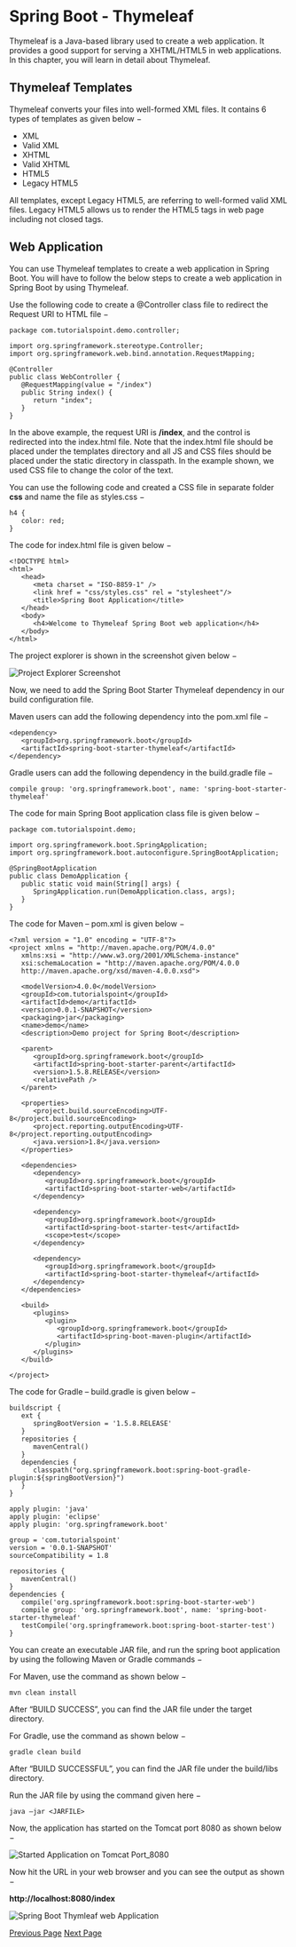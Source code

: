 # Spring Boot - Thymeleaf
Thymeleaf is a Java-based library used to create a web application. It provides a good support for serving a XHTML/HTML5 in web applications. In this chapter, you will learn in detail about Thymeleaf.

## Thymeleaf Templates
Thymeleaf converts your files into well-formed XML files. It contains 6 types of templates as given below −

   * XML
   * Valid XML
   * XHTML
   * Valid XHTML
   * HTML5
   * Legacy HTML5

All templates, except Legacy HTML5, are referring to well-formed valid XML files. Legacy HTML5 allows us to render the HTML5 tags in web page including not closed tags.

## Web Application
You can use Thymeleaf templates to create a web application in Spring Boot. You will have to follow the below steps to create a web application in Spring Boot by using Thymeleaf.

Use the following code to create a @Controller class file to redirect the Request URI to HTML file −

```
package com.tutorialspoint.demo.controller;

import org.springframework.stereotype.Controller;
import org.springframework.web.bind.annotation.RequestMapping;

@Controller
public class WebController {
   @RequestMapping(value = "/index")
   public String index() {
      return "index";
   }
}
```
In the above example, the request URI is **/index**, and the control is redirected into the index.html file. Note that the index.html file should be placed under the templates directory and all JS and CSS files should be placed under the static directory in classpath. In the example shown, we used CSS file to change the color of the text.

You can use the following code and created a CSS file in separate folder **css** and name the file as styles.css −

```
h4 {
   color: red;
}
```
The code for index.html file is given below −

```
<!DOCTYPE html>
<html>
   <head>
      <meta charset = "ISO-8859-1" />
      <link href = "css/styles.css" rel = "stylesheet"/>
      <title>Spring Boot Application</title>
   </head>
   <body>
      <h4>Welcome to Thymeleaf Spring Boot web application</h4>
   </body>
</html>
```
The project explorer is shown in the screenshot given below −

![Project Explorer Screenshot](../spring_boot/images/project_explorer_screenshot.jpg)

Now, we need to add the Spring Boot Starter Thymeleaf dependency in our build configuration file.

Maven users can add the following dependency into the pom.xml file −

```
<dependency>
   <groupId>org.springframework.boot</groupId>
   <artifactId>spring-boot-starter-thymeleaf</artifactId>
</dependency>
```
Gradle users can add the following dependency in the build.gradle file −

```
compile group: 'org.springframework.boot', name: 'spring-boot-starter-thymeleaf'
```
The code for main Spring Boot application class file is given below −

```
package com.tutorialspoint.demo;

import org.springframework.boot.SpringApplication;
import org.springframework.boot.autoconfigure.SpringBootApplication;

@SpringBootApplication
public class DemoApplication {
   public static void main(String[] args) {
      SpringApplication.run(DemoApplication.class, args);
   }
}
```
The code for Maven – pom.xml is given below −

```
<?xml version = "1.0" encoding = "UTF-8"?>
<project xmlns = "http://maven.apache.org/POM/4.0.0" 
   xmlns:xsi = "http://www.w3.org/2001/XMLSchema-instance"
   xsi:schemaLocation = "http://maven.apache.org/POM/4.0.0 
   http://maven.apache.org/xsd/maven-4.0.0.xsd">
   
   <modelVersion>4.0.0</modelVersion>
   <groupId>com.tutorialspoint</groupId>
   <artifactId>demo</artifactId>
   <version>0.0.1-SNAPSHOT</version>
   <packaging>jar</packaging>
   <name>demo</name>
   <description>Demo project for Spring Boot</description>

   <parent>
      <groupId>org.springframework.boot</groupId>
      <artifactId>spring-boot-starter-parent</artifactId>
      <version>1.5.8.RELEASE</version>
      <relativePath />
   </parent>

   <properties>
      <project.build.sourceEncoding>UTF-8</project.build.sourceEncoding>
      <project.reporting.outputEncoding>UTF-8</project.reporting.outputEncoding>
      <java.version>1.8</java.version>
   </properties>

   <dependencies>
      <dependency>
         <groupId>org.springframework.boot</groupId>
         <artifactId>spring-boot-starter-web</artifactId>
      </dependency>

      <dependency>
         <groupId>org.springframework.boot</groupId>
         <artifactId>spring-boot-starter-test</artifactId>
         <scope>test</scope>
      </dependency>

      <dependency>
         <groupId>org.springframework.boot</groupId>
         <artifactId>spring-boot-starter-thymeleaf</artifactId>
      </dependency>
   </dependencies>

   <build>
      <plugins>
         <plugin>
            <groupId>org.springframework.boot</groupId>
            <artifactId>spring-boot-maven-plugin</artifactId>
         </plugin>
      </plugins>
   </build>
   
</project>
```
The code for Gradle – build.gradle is given below −

```
buildscript {
   ext {
      springBootVersion = '1.5.8.RELEASE'
   }
   repositories {
      mavenCentral()
   }
   dependencies {
      classpath("org.springframework.boot:spring-boot-gradle-plugin:${springBootVersion}")
   }
}

apply plugin: 'java'
apply plugin: 'eclipse'
apply plugin: 'org.springframework.boot'

group = 'com.tutorialspoint'
version = '0.0.1-SNAPSHOT'
sourceCompatibility = 1.8

repositories {
   mavenCentral()
}
dependencies {
   compile('org.springframework.boot:spring-boot-starter-web')
   compile group: 'org.springframework.boot', name: 'spring-boot-starter-thymeleaf'
   testCompile('org.springframework.boot:spring-boot-starter-test')
}
```
You can create an executable JAR file, and run the spring boot application by using the following Maven or Gradle commands −

For Maven, use the command as shown below −

```
mvn clean install
```
After “BUILD SUCCESS”, you can find the JAR file under the target directory.

For Gradle, use the command as shown below −

```
gradle clean build
```
After “BUILD SUCCESSFUL”, you can find the JAR file under the build/libs directory.

Run the JAR file by using the command given here −

```
java –jar <JARFILE>
```
Now, the application has started on the Tomcat port 8080 as shown below −

![Started Application on Tomcat Port_8080](../spring_boot/images/started_application_on_tomcat_port_8080.jpg)

Now hit the URL in your web browser and you can see the output as shown −

**http://localhost:8080/index**

![Spring Boot Thymleaf web Application](../spring_boot/images/spring_boot_thymleaf_web_application.jpg)


[Previous Page](../spring_boot/spring_boot_service_components.md) [Next Page](../spring_boot/spring_boot_consuming_restful_web_services.md) 
